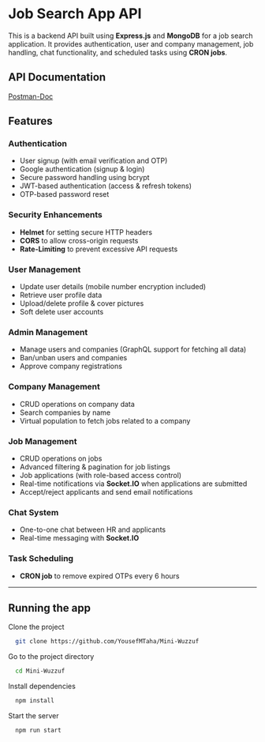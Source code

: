 # Job Search App API

This is a backend API built using **Express.js** and **MongoDB** for a job search application. It provides authentication, user and company management, job handling, chat functionality, and scheduled tasks using **CRON jobs**.

## API Documentation

[Postman-Doc](https://documenter.getpostman.com/view/25674968/2sAYdhLB3X)



## Features

### Authentication
- User signup (with email verification and OTP)
- Google authentication (signup & login)
- Secure password handling using bcrypt
- JWT-based authentication (access & refresh tokens)
- OTP-based password reset

### Security Enhancements
- **Helmet** for setting secure HTTP headers
- **CORS** to allow cross-origin requests
- **Rate-Limiting** to prevent excessive API requests

### User Management
- Update user details (mobile number encryption included)
- Retrieve user profile data
- Upload/delete profile & cover pictures
- Soft delete user accounts

### Admin Management
- Manage users and companies (GraphQL support for fetching all data)
- Ban/unban users and companies
- Approve company registrations

### Company Management
- CRUD operations on company data
- Search companies by name
- Virtual population to fetch jobs related to a company

### Job Management
- CRUD operations on jobs
- Advanced filtering & pagination for job listings
- Job applications (with role-based access control)
- Real-time notifications via **Socket.IO** when applications are submitted
- Accept/reject applicants and send email notifications

### Chat System
- One-to-one chat between HR and applicants
- Real-time messaging with **Socket.IO**

### Task Scheduling
- **CRON job** to remove expired OTPs every 6 hours

---



## Running the app

Clone the project

```bash
  git clone https://github.com/YousefMTaha/Mini-Wuzzuf
```

Go to the project directory

```bash
  cd Mini-Wuzzuf
```

Install dependencies

```bash
  npm install
```

Start the server

```bash
  npm run start
```
